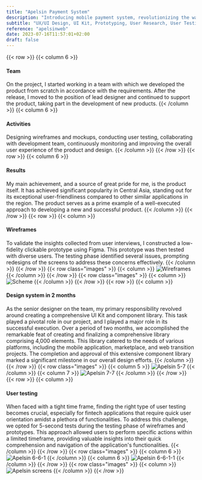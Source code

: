 ```yaml
---
title: "Apelsin Payment System"
description: "Introducing mobile payment system, revolutionizing the way you make secure and convenient transactions on the go."
subtitle: "UX/UI Design, UI Kit, Prototyping, User Research, User Testing"
reference: "apelsinweb"
date: 2023-07-16T11:57:01+02:00
draft: false
---
```

{{< row >}}
{{< column 6 >}}
#### Team
On the project, I started working in a team with which we 
developed the product from scratch in accordance with the 
requirements. After the release, I moved to the position 
of lead designer and continued to support the product, 
taking part in the development of new products.
{{< /column >}}
{{< column 6 >}}
#### Activities
Designing wireframes and mockups, conducting user testing, 
collaborating with development team, continuously monitoring 
and improving the overall user experience of the product and design.
{{< /column >}}
{{< /row >}}
{{< row >}}
{{< column 6 >}}
#### Results
My main achievement, and a source of great pride for me, is the product itself. 
It has achieved significant popularity in Central Asia, standing 
out for its exceptional user-friendliness compared to other similar 
applications in the region. The product serves as a prime example 
of a well-executed approach to developing a new and successful product.
{{< /column >}}
{{< /row >}}
{{< row >}}
{{< column >}}
#### Wireframes
To validate the insights collected from user interviews, 
I constructed a low-fidelity clickable prototype using Figma. 
This prototype was then tested with diverse users. 
The testing phase identified several issues, prompting 
redesigns of the screens to address these concerns effectively.
{{< /column >}}
{{< /row >}}
{{< row class="images" >}}
{{< column >}}
![Wireframes](apelsin-wireframes.png)
{{< /column >}}
{{< /row >}}
{{< row class="images" >}}
{{< column >}}
![Scheme](apelsin-scheme.png)
{{< /column >}}
{{< /row >}}
{{< row >}}
{{< column >}}
#### Design system in 2 months
As the senior designer on the team, my primary responsibility 
revolved around creating a comprehensive UI Kit and component library. 
This task played a pivotal role in our project, and I played a major 
role in its successful execution. Over a period of two months, 
we accomplished the remarkable feat of creating and finalizing 
a comprehensive library comprising 4,000 elements. 
This library catered to the needs of various platforms, 
including the mobile application, marketplace, and web transition projects. 
The completion and approval of this extensive component 
library marked a significant milestone in our overall design efforts.
{{< /column >}}
{{< /row >}}
{{< row class="images" >}}
{{< column 5 >}}
![Apelsin 5-7](apelsin-5-7.png)
{{< /column >}}
{{< column 7 >}}
![Apelsin 7-7](apelsin-7-7.png)
{{< /column >}}
{{< /row >}}
{{< row >}}
{{< column >}}
#### User testing
When faced with a tight time frame, finding the right type of 
user testing becomes crucial, especially for fintech applications 
that require quick user orientation amidst a plethora of functionalities. 
To address this challenge, we opted for 5-second tests 
during the testing phase of wireframes and prototypes. 
This approach allowed users to perform specific actions 
within a limited timeframe, providing valuable insights into 
their quick comprehension and navigation of the application's functionalities.
{{< /column >}}
{{< /row >}}
{{< row class="images" >}}
{{< column 6 >}}
![Apelsin 6-6-1](apelsin-6-6-1.png)
{{< /column >}}
{{< column 6 >}}
![Apelsin 6-6-1-1](apelsin-6-6-1-1.png)
{{< /column >}}
{{< /row >}}
{{< row class="images" >}}
{{< column >}}
![Apelsin screens](apelsin-screens.png)
{{< /column >}}
{{< /row >}}